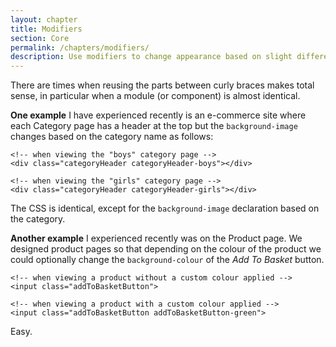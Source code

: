 ```yaml
---
layout: chapter
title: Modifiers
section: Core
permalink: /chapters/modifiers/
description: Use modifiers to change appearance based on slight differences.
---
```


There are times when reusing the parts between curly braces makes total sense, in particular when a module (or component) is almost identical. 

**One example** I have experienced recently is an e-commerce site where each Category page has a header at the top but the `background-image` changes based on the category name as follows:

	<!-- when viewing the "boys" category page -->
	<div class="categoryHeader categoryHeader-boys"></div>

	<!-- when viewing the "girls" category page -->
	<div class="categoryHeader categoryHeader-girls"></div>

The CSS is identical, except for the `background-image` declaration based on the category.

**Another example** I experienced recently was on the Product page. We designed product pages so that depending on the colour of the product we could optionally change the `background-colour` of the *Add To Basket* button.

	<!-- when viewing a product without a custom colour applied -->
	<input class="addToBasketButton">

	<!-- when viewing a product with a custom colour applied -->
	<input class="addToBasketButton addToBasketButton-green">

Easy.